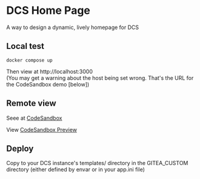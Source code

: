 # DCS Home Page

A way to design a dynamic, lively homepage for DCS

## Local test

`docker compose up`

Then view at http://localhost:3000
<br/>(You may get a warning about the host being set wrong. That's the URL for the CodeSandbox demo [below])

## Remote view

Seee at [CodeSandbox](https://codesandbox.io/p/github/unfoldingWord/dcs-home-page/draft/staging-pond?create=true&file=%2FREADME.md&selection=%5B%7B%22endColumn%22%3A22%2C%22endLineNumber%22%3A13%2C%22startColumn%22%3A22%2C%22startLineNumber%22%3A13%7D%5D&workspace=%257B%2522activeFileId%2522%253A%2522clcuent0500028thd1szc39ww%2522%252C%2522openFiles%2522%253A%255B%2522%252FREADME.md%2522%252C%2522%252F.codesandbox%252Ftasks.json%2522%252C%2522%252Fconf%252Fapp.ini%2522%255D%252C%2522sidebarPanel%2522%253A%2522EXPLORER%2522%252C%2522gitSidebarPanel%2522%253A%2522COMMIT%2522%252C%2522spaces%2522%253A%257B%2522clcuf6izl00143b6fvlxpagb0%2522%253A%257B%2522key%2522%253A%2522clcuf6izl00143b6fvlxpagb0%2522%252C%2522name%2522%253A%2522Default%2522%252C%2522devtools%2522%253A%255B%257B%2522type%2522%253A%2522UNASSIGNED_PORT%2522%252C%2522port%2522%253A3000%252C%2522url%2522%253A%2522v9cgfh-3000.preview.csb.app%2522%252C%2522key%2522%253A%2522clcufhb5a00h73b6e5unopla0%2522%252C%2522isMinimized%2522%253Afalse%257D%252C%257B%2522type%2522%253A%2522UNASSIGNED_PORT%2522%252C%2522port%2522%253A3000%252C%2522url%2522%253A%2522v9cgfh-3000.preview.csb.app%2522%252C%2522key%2522%253A%2522clcufc6lw01rl3b6fw3y5leya%2522%252C%2522isMinimized%2522%253Afalse%257D%252C%257B%2522type%2522%253A%2522TASK_LOG%2522%252C%2522taskId%2522%253A%2522docker%2520compose%2520up%2522%252C%2522key%2522%253A%2522clcuf6izq00153b6f583yej3c%2522%252C%2522isMinimized%2522%253Afalse%257D%255D%257D%257D%252C%2522currentSpace%2522%253A%2522clcuf6izl00143b6fvlxpagb0%2522%252C%2522spacesOrder%2522%253A%255B%2522clcuf6izl00143b6fvlxpagb0%2522%255D%257D)

View [CodeSandbox Preview](https://v9cgfh-3000.preview.csb.app/)

## Deploy

Copy to your DCS instance's templates/ directory in the GITEA_CUSTOM directory (either defined by envar or in your app.ini file) 
